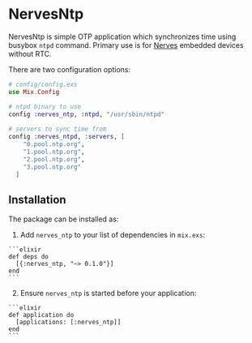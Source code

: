 # NervesNtp

NervesNtp is simple OTP application which synchronizes time using busybox `ntpd` command. Primary use is for [Nerves](http://nerves-project.org) embedded devices without RTC.

There are two configuration options:

```elixir
# config/config.exs
use Mix.Config

# ntpd binary to use
config :nerves_ntp, :ntpd, "/usr/sbin/ntpd"
 
# servers to sync time from
config :nerves_ntpd, :servers, [
    "0.pool.ntp.org",
    "1.pool.ntp.org", 
    "2.pool.ntp.org", 
    "3.pool.ntp.org"
  ]
```

## Installation

The package can be installed as:

  1. Add `nerves_ntp` to your list of dependencies in `mix.exs`:

    ```elixir
    def deps do
      [{:nerves_ntp, "~> 0.1.0"}]
    end
    ```

  2. Ensure `nerves_ntp` is started before your application:

    ```elixir
    def application do
      [applications: [:nerves_ntp]]
    end
    ```

